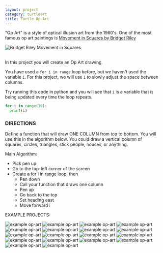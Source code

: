 ```yaml
---
layout: project
category: turtleart
title: Turtle Op Art
---
```


"Op Art" is a style of optical illusion art from the 1960's. One of the most famous op art paintings is [Movement in Squares by Bridget Riley](https://www.google.com/search?surl=1&biw=1536&bih=758&tbm=isch&sa=1&q=bridget+riley+movement+in+squares&oq=bridget+riley+movement+in+squares&safe=active&ssui=on)


![Bridget Riley Movement in Squares](/apcsp/turtleart/bridget-riley-movement-in-squares.png)

<br>
In this project you will create an Op Art drawing.

You have used a ```for i in range``` loop before, but we haven't used the variable ```i```. For this project, we will use ```i``` to slowly adjust the space between columns.

Try running this code in python and you will see that ```i``` is a variable that is being updated every time the loop repeats.
```python
for i in range(10):
  print(i)
```

### DIRECTIONS

Define a function that will draw ONE COLUMN from top to bottom. You will use this in the algorithm below. You could draw a vertical column of squares, circles, triangles, stick people, houses, or anything.

Main Algorithm:
- Pick pen up
- Go to the top-left corner of the screen
- Create a for i in range loop, then
  - Pen down
  - Call your function that draws one column
  - Pen up
  - Go back to the top
  - Set heading east
  - Move forward i


EXAMPLE PROJECTS:


![example op-art](/apcsp/turtleart/opart/opart17.PNG)
![example op-art](/apcsp/turtleart/opart/opart16.PNG)
![example op-art](/apcsp/turtleart/opart/opart15.PNG)
![example op-art](/apcsp/turtleart/opart/opart14.PNG)
![example op-art](/apcsp/turtleart/opart/opart13.PNG)
![example op-art](/apcsp/turtleart/opart/opart12.PNG)
![example op-art](/apcsp/turtleart/opart/opart11.PNG)
![example op-art](/apcsp/turtleart/opart/opart10.PNG)
![example op-art](/apcsp/turtleart/opart/opart09.PNG)
![example op-art](/apcsp/turtleart/opart/opart08.PNG)
![example op-art](/apcsp/turtleart/opart/opart07.PNG)
![example op-art](/apcsp/turtleart/opart/opart06.PNG)
![example op-art](/apcsp/turtleart/opart/opart05.PNG)
![example op-art](/apcsp/turtleart/opart/opart04.PNG)
![example op-art](/apcsp/turtleart/opart/opart03.PNG)
![example op-art](/apcsp/turtleart/opart/opart02.PNG)
![example op-art](/apcsp/turtleart/opart/opart01.PNG)
![example op-art](/apcsp/turtleart/opart/opart00.PNG)
